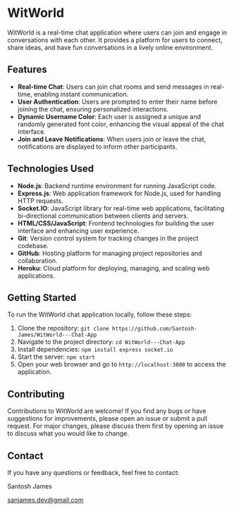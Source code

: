 # WitWorld

WitWorld is a real-time chat application where users can join and engage in conversations with each other. It provides a platform for users to connect, share ideas, and have fun conversations in a lively online environment.

## Features

- **Real-time Chat**: Users can join chat rooms and send messages in real-time, enabling instant communication.
- **User Authentication**: Users are prompted to enter their name before joining the chat, ensuring personalized interactions.
- **Dynamic Username Color**: Each user is assigned a unique and randomly generated font color, enhancing the visual appeal of the chat interface.
- **Join and Leave Notifications**: When users join or leave the chat, notifications are displayed to inform other participants.

## Technologies Used

- **Node.js**: Backend runtime environment for running JavaScript code.
- **Express.js**: Web application framework for Node.js, used for handling HTTP requests.
- **Socket.IO**: JavaScript library for real-time web applications, facilitating bi-directional communication between clients and servers.
- **HTML/CSS/JavaScript**: Frontend technologies for building the user interface and enhancing user experience.
- **Git**: Version control system for tracking changes in the project codebase.
- **GitHub**: Hosting platform for managing project repositories and collaboration.
- **Heroku**: Cloud platform for deploying, managing, and scaling web applications.

## Getting Started

To run the WitWorld chat application locally, follow these steps:

1. Clone the repository: `git clone https://github.com/Santosh-James/WitWorld---Chat-App`
2. Navigate to the project directory: `cd WitWorld---Chat-App`
3. Install dependencies: `npm install express socket.io`
4. Start the server: `npm start`
5. Open your web browser and go to `http://localhost:3000` to access the application.

## Contributing

Contributions to WitWorld are welcome! If you find any bugs or have suggestions for improvements, please open an issue or submit a pull request. For major changes, please discuss them first by opening an issue to discuss what you would like to change.

## Contact

If you have any questions or feedback, feel free to contact:

Santosh James

sanjames.dev@gmail.com
